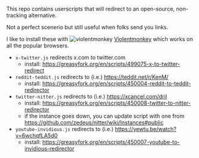 This repo contains userscripts that will redirect to an open-source, non-tracking alternative.

Not a perfect scenerio but still useful when folks send you links.

I like to install these with ![violentmonkey](https://user-images.githubusercontent.com/118710/186048168-68d8b5c8-690e-4579-8642-c6cd1e5b8ced.png) [Violentmonkey](https://violentmonkey.github.io/) which works on all the popular browsers.

 - `x-twitter.js` redirects x.com to twitter.com
    * install: https://greasyfork.org/en/scripts/499075-x-to-twitter-redirect
 - `reddit-teddit.js` redirects to (i.e.) https://teddit.net/r/KenM/
    * install: https://greasyfork.org/en/scripts/450004-reddit-to-teddit-redirector
 - `twitter-nitter.js` redirects to (i.e.) https://xcancel.com/dril
    * install: https://greasyfork.org/en/scripts/450008-twitter-to-nitter-redirector
    * if the instance goes down, you can update script with one from https://github.com/zedeus/nitter/wiki/Instances#public
 - `youtube-invidious.js` redirects to (i.e.) https://yewtu.be/watch?v=6wchqfLA5d0
    * install: https://greasyfork.org/en/scripts/450007-youtube-to-invidious-redirector
